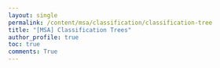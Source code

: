 ```yaml
---
layout: single
permalink: /content/msa/classification/classification-tree
title: "[MSA] Classification Trees"
author_profile: true
toc: true
comments: True
---
```

